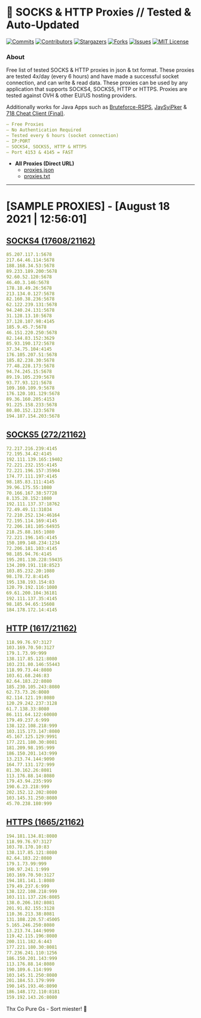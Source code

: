 <!-- MARKDOWN LINKS & IMAGES -->
<!-- https://www.markdownguide.org/basic-syntax/#reference-style-links -->
[contributors-shield]: https://img.shields.io/github/contributors/KaiBurton/free-proxies-autoupdated?style=for-the-badge
[contributors-url]: https://github.com/KaiBurton/free-proxies-autoupdated/graphs/contributors
[forks-shield]: https://img.shields.io/github/forks/KaiBurton/free-proxies-autoupdated?style=for-the-badge
[forks-url]: https://github.com/KaiBurton/free-proxies-autoupdated/network/members
[stars-shield]: https://img.shields.io/github/stars/KaiBurton/free-proxies-autoupdated?style=for-the-badge
[stars-url]: https://github.com/KaiBurton/free-proxies-autoupdated/stargazers
[issues-shield]: https://img.shields.io/github/issues/KaiBurton/free-proxies-autoupdated?style=for-the-badge
[issues-url]: https://github.com/KaiBurton/free-proxies-autoupdated/issues
[license-shield]: https://img.shields.io/github/license/KaiBurton/free-proxies-autoupdated?style=for-the-badge
[license-url]: https://github.com/KaiBurton/free-proxies-autoupdated/blob/main/LICENSE
[commit-shield]: https://img.shields.io/github/last-commit/KaiBurton/free-proxies-autoupdated?style=for-the-badge
[commit-url]: https://github.com/KaiBurton/free-proxies-autoupdated/commits/main

# 🎁 SOCKS & HTTP Proxies // Tested & Auto-Updated

[![Commits][commit-shield]][commit-url]
[![Contributors][contributors-shield]][contributors-url]
[![Stargazers][stars-shield]][stars-url]
[![Forks][forks-shield]][forks-url]
[![Issues][issues-shield]][issues-url]
[![MIT License][license-shield]][license-url]

### About
Free list of tested SOCKS & HTTP proxies in json & txt format. These proxies are tested 4x/day (every 6 hours) and have made a successful socket connection, and can write & read data. These proxies can be used by any application that supports SOCKS4, SOCKS5, HTTP or HTTPS. Proxies are tested against OVH & other EU/US hosting providers.

Additionally works for Java Apps such as [Bruteforce-RSPS](https://github.com/KaiBurton/Bruteforce-RSPS), [JaySyiPker](https://github.com/JayArrowz/JaySyiPker) & [718 Cheat Client (Final)](https://github.com/KaiBurton/718-Cheat-Client-Final). 

```yaml
— Free Proxies
— No Authentication Required
— Tested every 6 hours (socket connection)
— IP:PORT
— SOCKS4, SOCKS5, HTTP & HTTPS
— Port 4153 & 4145 = FAST
```

- **All Proxies (Direct URL)**
  - [proxies.json](https://raw.githubusercontent.com/KaiBurton/free-proxies-autoupdated/main/proxies.json)
  - [proxies.txt](https://raw.githubusercontent.com/KaiBurton/free-proxies-autoupdated/main/proxies.txt)

---

# [SAMPLE PROXIES] - [August 18 2021 | 12:56:01]

## [SOCKS4 (17608/21162)](https://raw.githubusercontent.com/KaiBurton/free-proxies-autoupdated/main/proxies-socks4.txt)
```yaml
85.207.117.1:5678
217.64.46.114:5678
188.168.34.53:5678
89.233.189.200:5678
92.60.52.120:5678
46.40.3.146:5678
178.18.49.26:5678
213.134.0.127:5678
82.160.38.236:5678
62.122.239.131:5678
94.240.24.131:5678
31.128.13.10:5678
37.128.107.98:4145
185.9.45.7:5678
46.151.220.250:5678
82.144.83.152:3629
85.93.190.172:5678
37.34.75.104:4145
176.105.207.51:5678
185.82.238.30:5678
77.48.228.173:5678
94.74.245.15:5678
89.19.105.239:5678
93.77.93.121:5678
109.160.109.9:5678
176.120.101.129:5678
89.36.160.205:4153
91.225.158.233:5678
80.80.152.123:5678
194.187.154.203:5678
```

## [SOCKS5 (272/21162)](https://raw.githubusercontent.com/KaiBurton/free-proxies-autoupdated/main/proxies-socks5.txt)
```yaml
72.217.216.239:4145
72.195.34.42:4145
192.111.139.165:19402
72.221.232.155:4145
72.221.196.157:35904
174.77.111.197:4145
98.185.83.111:4145
39.96.175.55:1080
70.166.167.38:57728
8.135.28.152:1080
192.111.137.37:18762
72.49.49.11:31034
72.210.252.134:46164
72.195.114.169:4145
72.206.181.105:64935
218.25.88.165:1080
72.221.196.145:4145
150.109.148.234:1234
72.206.181.103:4145
98.185.94.76:4145
195.201.130.228:59435
134.209.191.118:8523
103.85.232.20:1080
98.178.72.8:4145
195.138.193.154:83
120.79.192.116:1080
69.61.200.104:36181
192.111.137.35:4145
98.185.94.65:15608
184.178.172.14:4145
```

## [HTTP (1617/21162)](https://raw.githubusercontent.com/KaiBurton/free-proxies-autoupdated/main/proxies-http.txt)
```yaml
118.99.76.97:3127
103.169.70.50:3127
179.1.73.99:999
138.117.85.121:8080
103.231.80.146:55443
118.99.73.44:8080
103.61.68.246:83
82.64.183.22:8080
185.230.105.243:8080
62.73.73.26:8080
82.114.121.19:8080
120.29.242.237:3128
61.7.138.33:8080
86.111.64.122:60080
179.49.237.6:999
138.122.108.218:999
103.115.173.147:8080
45.167.125.129:9991
177.221.180.30:8081
181.209.98.195:999
186.150.201.143:999
13.213.74.144:9090
164.77.131.172:999
81.30.162.26:8081
113.176.88.14:8080
179.43.94.235:999
190.6.23.218:999
202.152.12.202:8080
103.145.31.250:8080
45.70.238.180:999
```

## [HTTPS (1665/21162)](https://raw.githubusercontent.com/KaiBurton/free-proxies-autoupdated/main/proxies-https.txt)
```yaml
194.181.134.81:8080
118.99.76.97:3127
103.78.170.10:83
138.117.85.121:8080
82.64.183.22:8080
179.1.73.99:999
190.97.241.1:999
103.169.70.50:3127
194.181.141.1:8080
179.49.237.6:999
138.122.108.218:999
103.111.137.226:8085
138.0.206.102:8081
201.91.82.155:3128
110.36.213.38:8081
131.108.220.57:45005
5.165.246.250:8080
13.213.74.144:9090
119.42.115.196:8080
200.111.182.6:443
177.221.180.30:8081
77.236.241.110:1256
186.150.201.143:999
113.176.88.14:8080
190.109.6.114:999
103.145.31.250:8080
201.184.53.179:999
190.145.193.46:8090
186.148.172.110:8181
159.192.143.26:8080
```



Thx Co Pure Gs - Sort miester! 💟